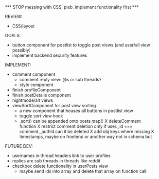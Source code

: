 *** STOP messing with CSS, pleb. implement functionality first ***

REVIEW:
- CSS/layout    

GOALS:
- button component for postlist to toggle post views (and user/all view possibly)
- implement backend security features

IMPLEMENT:
- comment component
    + comment reply view: @s or sub threads?
    + style component
- finish profileComponent
- finish postDetails component
- nightmode/alt views
- viewSortComponent for post view sorting
    + a new component that houses all buttons in postlist view
    + toggle sort view hook
    + .sort() can be appended onto posts.map()
X deleteComment function
X restrict comment deletion only if user._id === comment._authId can it be deleted
X add obj keys where missing
X timestamps, maybe on frontend or another way not in schema but

FUTURE DEV:
- usernames in thread headers link to user profiles
- replies are sub threads in threads like reddit
- checkbox delete functionality in userPosts view
    + maybe send ids into array and delete that array on function call